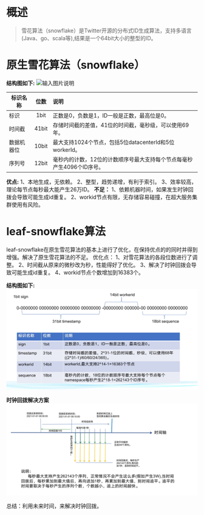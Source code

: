 # 概述
>雪花算法（snowflake）是Twitter开源的分布式ID生成算法，支持多语言(Java、go、scala等),结果是一个64bit大小的整型的ID。

# 原生雪花算法（snowflake）
**结构图如下:**
![输入图片说明](https://images.gitee.com/uploads/images/2021/0113/132051_ae65503b_68305.jpeg "snowflake.jpg")

标识名称|位数|说明
--|:--:|:--
标识|1bit|正数是0，负数是1，ID一般是正数，最高位是0。
时间截|41bit|存储时间截的差值，41位的时间截，毫秒级，可以使用69年。
数据机器位|10bit|最大支持1024个节点，包括5位datacenterId和5位workerId。
序列号|12bit|毫秒内的计数，12位的计数顺序号最大支持每个节点每毫秒产生4096个ID序号。

**优点:**
1、本地生成，无依赖。
2、整型，趋势递增，有利于索引。
3、效率较高，理论每节点每秒最大能产生26万ID。
**不足：**
1、依赖机器时间，如果发生时钟回拨会导致可能生成id重复。
2、workid节点有限，无存储容易碰撞，在超大服务集群使用有风险。

# leaf-snowflake算法
leaf-snowflake在原生雪花算法的基本上进行了优化，在保持优点的的同时并得到增强。解决了原生雪花算法的不足。
优化点：
1、对雪花算法的各段位数进行了调整。
2、时间截从原来的微秒改为秒，性能得好了优化。
3、解决了时钟回拨会导致可能生成id重复。
4、workid节点个数增加到16383个。

**结构图如下:**
![输入图片说明]( image/leaf-snowflake.jpg)

**时钟回拨解决方案**
![输入图片说明](image/leaf-snowflake-time.jpg)

总结：利用未来时间，来解决时钟回拨。
